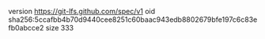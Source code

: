 version https://git-lfs.github.com/spec/v1
oid sha256:5ccafbb4b70d9440cee8251c60baac943edb8802679bfe197c6c83efb0abcce2
size 333
